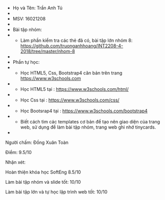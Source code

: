 + Họ và Tên: Trần Anh Tú
 +
 + MSV: 16021208
 +
 + Bài tập nhóm:
 +	- Làm phần kiểm tra các thẻ đã có, bài tập lớn nhóm 8: https://github.com/truonganhhoang/INT2208-4-2018/tree/master/nhom-8
 +
 + Phần tự học:
 +	+ Học HTML5, Css, Bootstrap4 căn bản trên trang https://www.w3schools.com
 +	+ Học HTML5 tại : https://www.w3schools.com/html/
 +	+ Học Css tại : https://www.w3schools.com/css/
 +  + Học Bootsrap4 tại : https://www.w3schools.com/bootstrap4
 +  + Biết cách tìm các templates cơ bản để tạo nên giao diện của trang web, sử dụng để làm bài tập nhóm, trang web ghi nhớ tinycards.
 + 
 
 Người chấm: Đồng Xuân Toàn

Điểm: 9.5/10

Nhận xét:

Hoàn thiện khóa học SoftEng 8.5/10

Làm bài tập nhóm và slide tốt: 10/10

Làm bài tập lớn và tự học lập trình web tốt: 10/10


